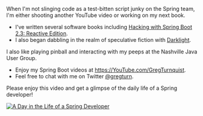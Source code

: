 When I'm not slinging code as a test-bitten script junky on the Spring team, I'm either shooting another YouTube video or working on my next book.

* I've written several software books including [Hacking with Spring Boot 2.3: Reactive Edition](https://www.amazon.com/dp/B086722L4L).
* I also began dabbling in the realm of speculative fiction with [Darklight](https://www.amazon.com/Darklight-Coming-Age-Fantasy-Book-ebook/dp/B07C99CNS8).

I also like playing pinball and interacting with my peeps at the Nashville Java User Group.

* Enjoy my Spring Boot videos at https://YouTube.com/GregTurnquist.
* Feel free to chat with me on Twitter [@gregturn](https://twitter.com/gregturn).

Please enjoy this video and get a glimpse of the daily life of a Spring developer!

[![A Day in the Life of a Spring Developer](https://img.youtube.com/vi/eBWm1l1AZF8/0.jpg)](https://www.youtube.com/watch?v=eBWm1l1AZF8)
